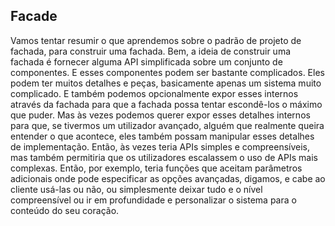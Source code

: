 ## Facade

Vamos tentar resumir o que aprendemos sobre o padrão de projeto de fachada, para construir uma fachada. Bem, a ideia de
construir uma fachada é fornecer alguma API simplificada sobre um conjunto de componentes. E esses componentes podem ser
bastante complicados. Eles podem ter muitos detalhes e peças, basicamente apenas um sistema muito complicado. E também
podemos opcionalmente expor esses internos através da fachada para que a fachada possa tentar escondê-los o máximo que
puder. Mas às vezes podemos querer expor esses detalhes internos para que, se tivermos um utilizador avançado, alguém 
que realmente queira entender o que acontece, eles também possam manipular esses detalhes de implementação. Então, às
vezes teria APIs simples e compreensíveis, mas também permitiria que os utilizadores escalassem o uso de APIs mais 
complexas. Então, por exemplo, teria funções que aceitam parâmetros adicionais onde pode especificar as opções avançadas,
digamos, e cabe ao cliente usá-las ou não, ou simplesmente deixar tudo e o nível compreensível ou ir em profundidade e 
personalizar o sistema para o conteúdo do seu coração.
